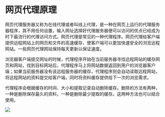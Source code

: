 # 网页代理原理

网页代理服务器又称为在线代理或者叫线上代理，是一种在网页上运行的代理服务器程序，其不用任何设置，输入网址选择好代理服务器便可以访问的优点已经成为时下最流行的代理访问方式。网页代理是常见的一种代理程序。网页代理给客户端提供远程网站上的网页和文件的高速缓存，使客户端可以更加快速安全的浏览远程网站。一些网页代理网站保持每天更新以保证速度。

浏览器客户端提交网址的时候，代理程序开始在当前服务器寻找远程网站的缓存网页和网站，找到目标网站后，代理程序马上将网站数据返回到用户的浏览器客户端；如果当前服务器没有该远程服务器的缓存，代理程序则会自动读取远程网站，将远程网站的资料提交给客户端，同时将资料缓存提供给下一次的浏览需求。

代理程序会根据缓存的时间、大小和提取记录自动删除缓存。删除的方法有两种，一种是删除保存最久的资料，一种是删除最少提取的缓存。这两种方法也可以结合使用。

<!-- ![](https://ipfs.io/ipfs/QmdE2aVy9Wc7kHTYtsS7cDSPGM1DnZ1SDfAi2d7YJjiqsK?3.png) -->

![](https://raw.githubusercontent.com/loremwalker/fq-book/master/docs/images/2018-05-10_192753.png)


